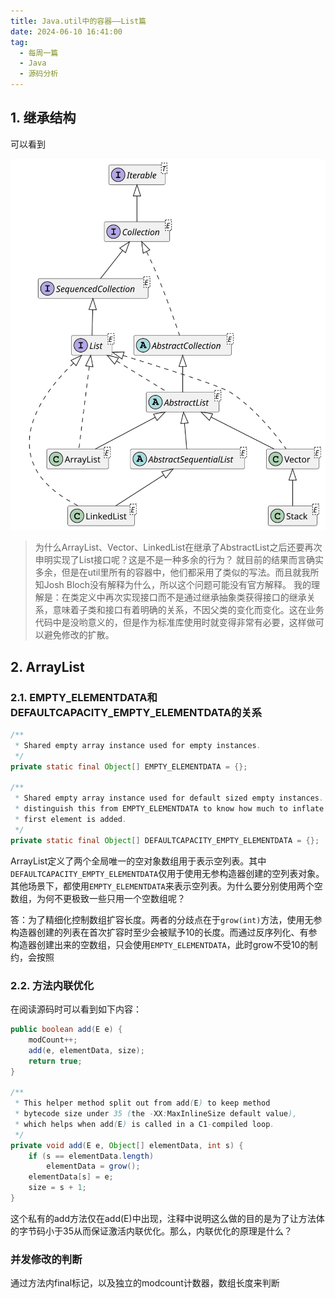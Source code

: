 ```yaml
---
title: Java.util中的容器——List篇
date: 2024-06-10 16:41:00
tag:
  - 每周一篇
  - Java
  - 源码分析
---
```

## 1. 继承结构

可以看到

![类图](/img/java-keypoints/List.svg)

> 为什么ArrayList、Vector、LinkedList在继承了AbstractList之后还要再次申明实现了List接口呢？这是不是一种多余的行为？
> 就目前的结果而言确实多余，但是在util里所有的容器中，他们都采用了类似的写法。而且就我所知Josh Bloch没有解释为什么，所以这个问题可能没有官方解释。
> 我的理解是：在类定义中再次实现接口而不是通过继承抽象类获得接口的继承关系，意味着子类和接口有着明确的关系，不因父类的变化而变化。这在业务代码中是没哟意义的，但是作为标准库使用时就变得非常有必要，这样做可以避免修改的扩散。

## 2. ArrayList

### 2.1. EMPTY_ELEMENTDATA和DEFAULTCAPACITY_EMPTY_ELEMENTDATA的关系

```java
/**
 * Shared empty array instance used for empty instances.
 */
private static final Object[] EMPTY_ELEMENTDATA = {};

/**
 * Shared empty array instance used for default sized empty instances. We
 * distinguish this from EMPTY_ELEMENTDATA to know how much to inflate when
 * first element is added.
 */
private static final Object[] DEFAULTCAPACITY_EMPTY_ELEMENTDATA = {};
```

ArrayList定义了两个全局唯一的空对象数组用于表示空列表。其中`DEFAULTCAPACITY_EMPTY_ELEMENTDATA`仅用于使用无参构造器创建的空列表对象。其他场景下，都使用`EMPTY_ELEMENTDATA`来表示空列表。为什么要分别使用两个空数组，为何不更极致一些只用一个空数组呢？

答：为了精细化控制数组扩容长度。两者的分歧点在于`grow(int)`方法，使用无参构造器创建的列表在首次扩容时至少会被赋予10的长度。而通过反序列化、有参构造器创建出来的空数组，只会使用`EMPTY_ELEMENTDATA`，此时grow不受10的制约，会按照

### 2.2. 方法内联优化

在阅读源码时可以看到如下内容：

```java
public boolean add(E e) {
    modCount++;
    add(e, elementData, size);
    return true;
}

/**
 * This helper method split out from add(E) to keep method
 * bytecode size under 35 (the -XX:MaxInlineSize default value),
 * which helps when add(E) is called in a C1-compiled loop.
 */
private void add(E e, Object[] elementData, int s) {
    if (s == elementData.length)
        elementData = grow();
    elementData[s] = e;
    size = s + 1;
}
```

这个私有的add方法仅在add(E)中出现，注释中说明这么做的目的是为了让方法体的字节码小于35从而保证激活内联优化。那么，内联优化的原理是什么？

### 并发修改的判断

通过方法内final标记，以及独立的modcount计数器，数组长度来判断
